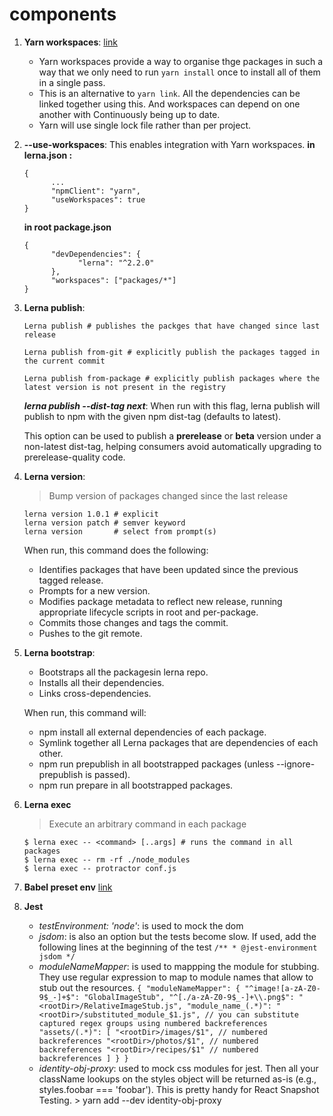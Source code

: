 # components

1. **Yarn workspaces**:
      [link](https://classic.yarnpkg.com/en/docs/workspaces/) 
      - Yarn workspaces provide a way to organise thge packages in such a way that we only need to run `yarn install` once to install all of them in a single pass.
      - This is an alternative to `yarn link`. All the dependencies can be linked together using this. And workspaces can depend on one another with Continuously  being up to date.
      - Yarn  will use single lock file rather than per project.

2. **--use-workspaces**:
      This  enables integration with Yarn workspaces.
      **in lerna.json :**
      ```
      {
            ...
            "npmClient": "yarn",
            "useWorkspaces": true
      }
      ```

      **in root package.json**
      ```
      {
            "devDependencies": {
                  "lerna": "^2.2.0"
            },
            "workspaces": ["packages/*"]
      }
      ```
3. **Lerna publish**:
      ```
      Lerna publish # publishes the packges that have changed since last release

      Lerna publish from-git # explicitly publish the packages tagged in the current commit

      Lerna publish from-package # explicitly publish packages where the latest version is not present in the registry 

      ```
      ***lerna publish --dist-tag next***: When run with this flag, lerna publish will publish to npm with the given npm dist-tag (defaults to latest).

      This option can be used to publish a **prerelease** or **beta** version under a non-latest dist-tag, helping consumers avoid automatically upgrading to prerelease-quality code.

4. **Lerna version**:
      > Bump version of packages changed since the last release
      
      ```
      lerna version 1.0.1 # explicit
      lerna version patch # semver keyword
      lerna version       # select from prompt(s)
      ```
      When run, this command does the following:
      - Identifies packages that have been updated since the previous tagged release.
      - Prompts for a new version.
      - Modifies package metadata to reflect new release, running appropriate lifecycle scripts in root and per-package.
      - Commits those changes and tags the commit.
      - Pushes to the git remote.

5. **Lerna bootstrap**:
      - Bootstraps all the packagesin lerna repo.
      - Installs all their dependencies.
      - Links cross-dependencies.

      When run, this command will:
      - npm install all external dependencies of each package.
      - Symlink together all Lerna packages that are dependencies of each other.
      - npm run prepublish in all bootstrapped packages (unless --ignore-prepublish is passed).
      - npm run prepare in all bootstrapped packages.

6. **Lerna exec**
      > Execute an arbitrary command in each package

      ```
      $ lerna exec -- <command> [..args] # runs the command in all packages
      $ lerna exec -- rm -rf ./node_modules
      $ lerna exec -- protractor conf.js
      ```

7. **Babel preset env** [link](https://babeljs.io/docs/en/babel-preset-env)

8. **Jest**
      - *testEnvironment: 'node'*: is used to mock the dom
      - *jsdom*: is also an option but the tests become slow. If used, add the following lines at the beginning of the test
            ```
            /**
             * @jest-environment jsdom
             */
            ```
      - *moduleNameMapper*: is used to mappping the module for stubbing. They use regular expression to map to module   names that allow to stub out the resources. 
            ```
            {
                  "moduleNameMapper": {
                  "^image![a-zA-Z0-9$_-]+$": "GlobalImageStub",
                  "^[./a-zA-Z0-9$_-]+\\.png$": "<rootDir>/RelativeImageStub.js",
                  "module_name_(.*)": "<rootDir>/substituted_module_$1.js", // you can substitute captured regex groups using numbered backreferences
                  "assets/(.*)": [
                        "<rootDir>/images/$1", // numbered backreferences
                        "<rootDir>/photos/$1", // numbered backreferences
                        "<rootDir>/recipes/$1" // numbered backreferences
                        ]
                  }
            }
            ```
      - *identity-obj-proxy*: used to mock css modules for jest. Then all your className lookups on the styles object will be returned as-is (e.g., styles.foobar === 'foobar'). This is pretty handy for React Snapshot Testing.
            > yarn add --dev identity-obj-proxy




